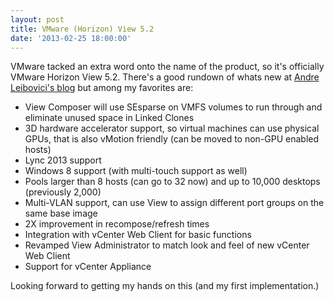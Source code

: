 ```yaml
---
layout: post
title: VMware (Horizon) View 5.2
date: '2013-02-25 18:00:00'
---
```


VMware tacked an extra word onto the name of the product, so it's officially VMware Horizon View 5.2. There's a good rundown of whats new at [Andre Leibovici's blog](http://myvirtualcloud.net/?p=4627) but among my favorites are:

  * View Composer will use SEsparse on VMFS volumes to run through and eliminate unused space in Linked Clones	
  * 3D hardware accelerator support, so virtual machines can use physical GPUs, that is also vMotion friendly (can be moved to non-GPU enabled hosts)
  * Lync 2013 support
  * Windows 8 support (with multi-touch support as well)
  * Pools larger than 8 hosts (can go to 32 now) and up to 10,000 desktops (previously 2,000)
  * Multi-VLAN support, can use View to assign different port groups on the same base image
  * 2X improvement in recompose/refresh times
  * Integration with vCenter Web Client for basic functions
  * Revamped View Administrator to match look and feel of new vCenter Web Client
  * Support for vCenter Appliance
  
Looking forward to getting my hands on this (and my first implementation.)
